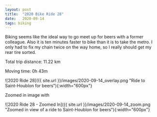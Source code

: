 ```yaml
---
layout: post
title:  "2020 Bike Ride 28"
date:   2020-09-14
tags: biking
---
```


Biking seems like the ideal way to go meet up for beers with a former colleague. Also it is ten minutes faster to bike than it is to take the metro. I only had to fix my chain twice on the way home, so I really should get my rear tire sorted.

Total trip distance: 11.22 km

Moving time: 0h 43m

![2020 Ride 28]({{ site.url }}/images/2020-09-14_overlay.png "Ride to Saint-Houblon for beers"){:width="600px"}

Zoomed in image with 

![2020 Ride 28 - Zoomed In]({{ site.url }}/images/2020-09-14_zoom.png "Zoomed in view of a ride to Saint-Houblon for beers"){:width="600px"}
